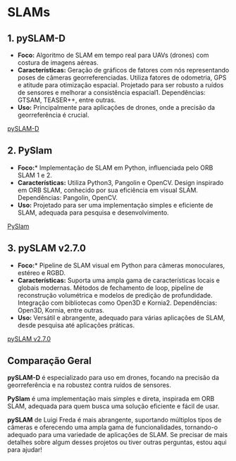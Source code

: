 # SLAMs
## 1. pySLAM-D
* **Foco:** Algoritmo de SLAM em tempo real para UAVs (drones) com costura de imagens aéreas.
* ****Características:****
Geração de gráficos de fatores com nós representando poses de câmeras georreferenciadas.
Utiliza fatores de odometria, GPS e atitude para otimização espacial.
Projetado para ser robusto a ruídos de sensores e melhorar a consistência espacial1.
Dependências: GTSAM, TEASER++, entre outras.
* **Uso:** Principalmente para aplicações de drones, onde a precisão da georreferência é crucial.
  
[pySLAM-D](https://github.com/kylesayrs/pySLAM-D)


## 2. PySlam
* **Foco:*** Implementação de SLAM em Python, influenciada pelo ORB SLAM 1 e 2.
* **Características:**
Utiliza Python3, Pangolin e OpenCV.
Design inspirado em ORB SLAM, conhecido por sua eficiência em visual SLAM.
Dependências: Pangolin, OpenCV.
* **Uso:** Projetado para ser uma implementação simples e eficiente de SLAM, adequada para pesquisa e desenvolvimento.

[PySlam](https://github.com/ljkeller/PySlam)

## 3. pySLAM v2.7.0
* **Foco:*** Pipeline de SLAM visual em Python para câmeras monoculares, estéreo e RGBD.
* **Características:**
Suporta uma ampla gama de características locais e globais modernas.
Métodos de fechamento de loop, pipeline de reconstrução volumétrica e modelos de predição de profundidade.
Integração com bibliotecas como Open3D e Kornia2.
Dependências: Open3D, Kornia, entre outras.
* **Uso:** Versátil e abrangente, adequado para várias aplicações de SLAM, desde pesquisa até aplicações práticas.

[pySLAM v2.7.0](https://github.com/luigifreda/pyslam)

## Comparação Geral

**pySLAM-D** é especializado para uso em drones, focando na precisão da georreferência e na robustez contra ruídos de sensores.

**PySlam** é uma implementação mais simples e direta, inspirada em ORB SLAM, adequada para quem busca uma solução eficiente e fácil de usar.

**pySLAM** de Luigi Freda é mais abrangente, suportando múltiplos tipos de câmeras e oferecendo uma ampla gama de funcionalidades, tornando-o adequado para uma variedade de aplicações de SLAM.
Se precisar de mais detalhes sobre algum desses projetos ou tiver outras perguntas, estou aqui para ajudar!
